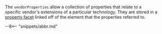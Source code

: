 <!-- SPDX-License-Identifier: CC-BY-4.0 -->
<!-- Copyright Contributors to the ODPi Egeria project 2020. -->

The `vendorProperties` allow a collection of properties that relate to a specific vendor's extensions of a particular technology.  They are stored in a [property facet](/types/0/0020-Property-Facets) linked off of the element that the properties referred to.

--8<-- "snippets/abbr.md"
